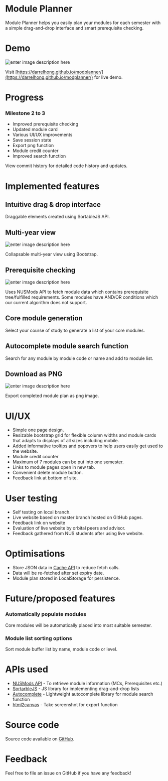 # Module Planner

Module Planner helps you easily plan your modules for each semester with a simple drag-and-drop interface and smart prerequisite checking. 

# Demo
![enter image description here](https://media.giphy.com/media/MFOrvMpBmbK8ZwE0zy/giphy.gif)

Visit [https://darrelhong.github.io/modplanner/](https://darrelhong.github.io/modplanner/) for live demo.

# Progress
### Milestone 2 to 3
- Improved prerequisite checking
- Updated module card
- Various UI/UX improvements
- Save session state
- Export png function
- Module credit counter
- Improved search function

View commit history for detailed code history and updates.

# Implemented features

## Intuitive drag & drop interface

Draggable elements created using SortableJS API.

## Multi-year view
![enter image description here](https://media.giphy.com/media/cmxx6kOnOA7leOM5uP/giphy.gif)

Collapsable multi-year view using Bootstrap.

## Prerequisite checking
![enter image description here](https://media.giphy.com/media/Qtw042ro3fLaj3pNrg/giphy.gif)

Uses NUSMods API to fetch module data which contains prerequisite tree/fulfilled requirements. Some modules have AND/OR conditions which our current algorithm does not support.

## Core module generation
Select your course of study to generate a list of your core modules.

## Autocomplete module search function
Search for any module by module code or name and add to module list.

## Download as PNG
![enter image description here](https://media.giphy.com/media/fqsTHIG4aWf4oQKCh2/giphy.gif)

Export completed module plan as png image.

# UI/UX
- Simple one page design.
- Resizable bootstrap grid for flexible column widths and module cards that adapts to displays of all sizes including mobile.
- Added informative tooltips and popovers to help users easily get used to the website.
- Module credit counter
- Maximum of 7 modules can be put into one semester.
- Links to module pages open in new tab.
- Convenient delete module button.
- Feedback link at bottom of site.

# User testing
- Self testing on local branch.
- Live website based on master branch hosted on GitHub pages.
- Feedback link on website
- Evaluation of live website by orbital peers and advisor.
- Feedback gathered from NUS students after using live website.

# Optimisations

- Store JSON data in [Cache API](https://developer.mozilla.org/en-US/docs/Web/API/Cache) to reduce fetch calls. 
- Data will be re-fetched after set expiry date.
- Module plan stored in LocalStorage for persistence.

# Future/proposed features

### Automatically populate modules

Core modules will be automatically placed into most suitable semester.

### Module list sorting options

Sort module buffer list by name, module code or level.

# APIs used

- [NUSMods API](https://nusmods.com/api/v2) - To retrieve module information (MCs, Prerequisites etc.)
- [SortarbleJS](https://github.com/SortableJS/Sortable) - JS library for implementing drag-and-drop lists
- [Autocomplete](https://github.com/kraaden/autocomplete) - Lightweight autocomplete library for module search function
- [html2canvas](https://html2canvas.hertzen.com/) - Take screenshot for export function

# Source code

Source code available on [GitHub](https://github.com/darrelhong/modplanner).

# Feedback

Feel free to file an issue on GitHub if you have any feedback!
